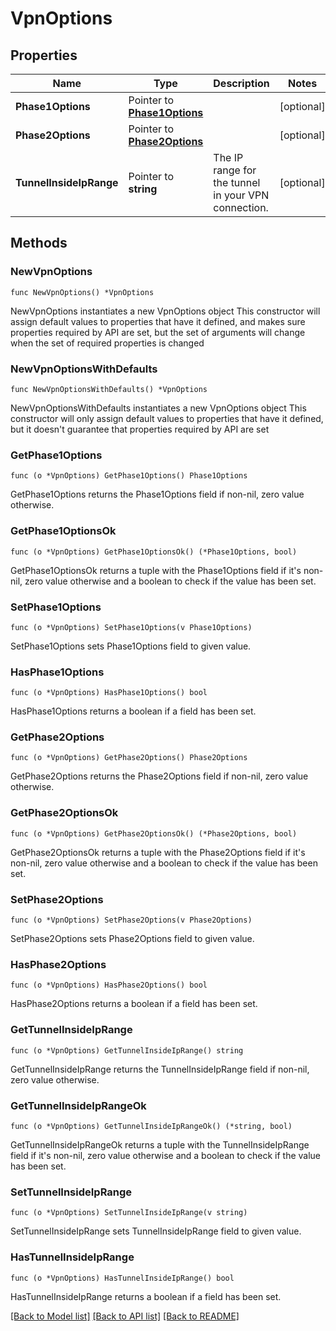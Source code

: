 # VpnOptions

## Properties

Name | Type | Description | Notes
------------ | ------------- | ------------- | -------------
**Phase1Options** | Pointer to [**Phase1Options**](Phase1Options.md) |  | [optional] 
**Phase2Options** | Pointer to [**Phase2Options**](Phase2Options.md) |  | [optional] 
**TunnelInsideIpRange** | Pointer to **string** | The IP range for the tunnel in your VPN connection. | [optional] 

## Methods

### NewVpnOptions

`func NewVpnOptions() *VpnOptions`

NewVpnOptions instantiates a new VpnOptions object
This constructor will assign default values to properties that have it defined,
and makes sure properties required by API are set, but the set of arguments
will change when the set of required properties is changed

### NewVpnOptionsWithDefaults

`func NewVpnOptionsWithDefaults() *VpnOptions`

NewVpnOptionsWithDefaults instantiates a new VpnOptions object
This constructor will only assign default values to properties that have it defined,
but it doesn't guarantee that properties required by API are set

### GetPhase1Options

`func (o *VpnOptions) GetPhase1Options() Phase1Options`

GetPhase1Options returns the Phase1Options field if non-nil, zero value otherwise.

### GetPhase1OptionsOk

`func (o *VpnOptions) GetPhase1OptionsOk() (*Phase1Options, bool)`

GetPhase1OptionsOk returns a tuple with the Phase1Options field if it's non-nil, zero value otherwise
and a boolean to check if the value has been set.

### SetPhase1Options

`func (o *VpnOptions) SetPhase1Options(v Phase1Options)`

SetPhase1Options sets Phase1Options field to given value.

### HasPhase1Options

`func (o *VpnOptions) HasPhase1Options() bool`

HasPhase1Options returns a boolean if a field has been set.

### GetPhase2Options

`func (o *VpnOptions) GetPhase2Options() Phase2Options`

GetPhase2Options returns the Phase2Options field if non-nil, zero value otherwise.

### GetPhase2OptionsOk

`func (o *VpnOptions) GetPhase2OptionsOk() (*Phase2Options, bool)`

GetPhase2OptionsOk returns a tuple with the Phase2Options field if it's non-nil, zero value otherwise
and a boolean to check if the value has been set.

### SetPhase2Options

`func (o *VpnOptions) SetPhase2Options(v Phase2Options)`

SetPhase2Options sets Phase2Options field to given value.

### HasPhase2Options

`func (o *VpnOptions) HasPhase2Options() bool`

HasPhase2Options returns a boolean if a field has been set.

### GetTunnelInsideIpRange

`func (o *VpnOptions) GetTunnelInsideIpRange() string`

GetTunnelInsideIpRange returns the TunnelInsideIpRange field if non-nil, zero value otherwise.

### GetTunnelInsideIpRangeOk

`func (o *VpnOptions) GetTunnelInsideIpRangeOk() (*string, bool)`

GetTunnelInsideIpRangeOk returns a tuple with the TunnelInsideIpRange field if it's non-nil, zero value otherwise
and a boolean to check if the value has been set.

### SetTunnelInsideIpRange

`func (o *VpnOptions) SetTunnelInsideIpRange(v string)`

SetTunnelInsideIpRange sets TunnelInsideIpRange field to given value.

### HasTunnelInsideIpRange

`func (o *VpnOptions) HasTunnelInsideIpRange() bool`

HasTunnelInsideIpRange returns a boolean if a field has been set.


[[Back to Model list]](../README.md#documentation-for-models) [[Back to API list]](../README.md#documentation-for-api-endpoints) [[Back to README]](../README.md)


